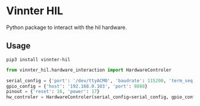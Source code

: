 # Vinnter HIL

Python package to interact with the hil hardware.

## Usage 

```
pip3 install vinnter-hil
```

```python
from vinnter_hil.hardware_interaction import HardwareControler

serial_config = {'port': '/dev/ttyACM0', 'baudrate': 115200, 'term_seq': b'uart:~$ ', 'timeout': 1}
gpio_config = {'host': '192.168.0.103', 'port': 8888}
pinout = {'reset': 16, 'power': 17}
hw_controler = HardwareControler(serial_config=serial_config, gpio_config=gpio_config, pinout=pinout)
```